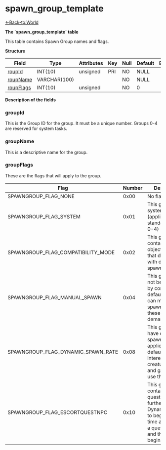 # spawn\_group\_template

[<-Back-to:World](database-world.md)

**The \`spawn\_group\_template\` table**

This table contains Spawn Group names and flags.

**Structure**

| Field          | Type         | Attributes | Key | Null | Default | Extra | Comment |
|----------------|--------------|------------|-----|------|---------|-------|---------|
| [roupId][1]    | INT(10)      | unsigned   | PRI | NO   | NULL    |       |         |
| [roupName][2]  | VARCHAR(100) |            |     | NO   | NULL    |       |         |
| [roupFlags][3] | INT(10)      | unsigned   |     | NO   | 0       |       |         |

[1]: #roupid
[2]: #roupname
[3]: #roupflags

**Description of the fields**

### groupId

This is the Group ID for the group. It must be a unique number. Groups 0-4 are reserved for system tasks.

### groupName

This is a descriptive name for the group.

### groupFlags

These are the flags that will apply to the group.

| Flag                                   | Number | Description                                                                                                                                          |
|----------------------------------------|--------|------------------------------------------------------------------------------------------------------------------------------------------------------|
| SPAWNGROUP\_FLAG\_NONE                 | 0x00   | No flags applied                                                                                                                                     |
| SPAWNGROUP\_FLAG\_SYSTEM               | 0x01   | This group is a system group (applies to standard groups 0-4)                                                                                        |
| SPAWNGROUP\_FLAG\_COMPATIBILITY\_MODE  | 0x02   | This group will contain legacy objects/creatures that don't work with dynamic spawn changes                                                          |
| SPAWNGROUP\_FLAG\_MANUAL\_SPAWN        | 0x04   | This group will not be spawned by core by default. Scripts can manually spawn/despawn these groups on demand.                                        |
| SPAWNGROUP\_FLAG\_DYNAMIC\_SPAWN\_RATE | 0x08   | This group will have dynamic spawn rates applied (by default quest interested creatures/gos and gather nodes use this)                               |
| SPAWNGROUP\_FLAG\_ESCORTQUESTNPC       | 0x10   | This group contains Escort quest NPCs. This further enhances Dynamic spawn to begin respawn time at the point a quest is taken and the escort begins |
